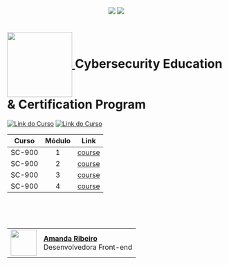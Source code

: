 <div align=center>
    <a href="https://github.com/Amanda-ribeiiro/SC-900-Microsoft/blob/main/README.md"><img src="https://img.shields.io/badge/Idioma-Portugu%C3%AAs-pink"></a>
    <a href="https://github.com/Amanda-ribeiiro/SC-900-Microsoft/blob/main/README.md"><img src="https://img.shields.io/badge/Language-English-pink"></a>
</div>
<h1>
    <a href="https://womcy.org/womcy-microsoft-cybersecurity-education-certification-program-2023-pt/">
        <img align="center" width="150px" src="https://github.com/Amanda-ribeiiro/curso-php-udemy/assets/108890154/21aaeaba-d26d-4093-9c44-7b8a0369a354">
    </a>
   Cybersecurity Education & Certification Program
</h1>

[![Link do Curso](https://img.shields.io/badge/▶-2a2a2a?style=for-the-badge&logo=movie&logoColor=2a2a2a)](https://womcytrainingcenter.org/pt-br/cursos/)
[![Link do Curso](https://img.shields.io/badge/Acesse%20o%20Curso%20na%20Plataforma-75509b?style=for-the-badge)](https://womcytrainingcenter.org/pt-br/cursos/)

<table>
  <thead>
    <tr>
      <th>Curso</th>
      <th>Módulo</th>
      <th>Link</th>
    </tr>
  </thead>
  <tbody>
    <tr>
      <td>SC-900</td>
      <td align=center>1</td>
      <td><a href="https://womcytrainingcenter.org/pt-br/course/sc-900-modulo-1/">course</a></td>
    </tr>
    <tr>
      <td>SC-900</td>
      <td align=center>2</td>
      <td><a href="https://womcytrainingcenter.org/pt-br/course/sc-900-modulo-2/">course</a></td>
    </tr>
    <tr>
      <td>SC-900</td>
      <td align=center>3</td>
      <td><a href="https://womcytrainingcenter.org/pt-br/course/sc-900-modulo-3/">course</a></td>
    </tr>
    <tr>
      <td>SC-900</td>
      <td align=center>4</td>
      <td><a href="https://womcytrainingcenter.org/pt-br/course/sc-900-modulo-4/">course</a></td>
    </tr>
  </tbody>
</table>

<br>
<br>
<br>

<table align=right>
  <tr>
    <td>
      <img width="60px" align="center" src="https://avatars.githubusercontent.com/Amanda-ribeiiro"/>
    </td>
    <td align="left">
      <a href="https://github.com/Amanda-ribeiiro">
        <span><b>Amanda Ribeiro</b></span>
      </a>
      <br>
      <span>Desenvolvedora Front-end</span>
    </td>
  </tr>
</table>

